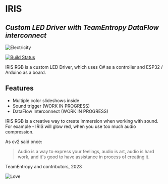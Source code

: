 # IRIS
## _Custom LED Driver with TeamEntropy DataFlow interconnect_

![Electricity](https://forthebadge.com/images/featured/featured-powered-by-electricity.svg)

[![Build Status](https://travis-ci.org/joemccann/dillinger.svg?branch=master)](https://travis-ci.org/joemccann/dillinger)

IRIS RGB is a custom LED Driver, which uses C# as a controller and ESP32 / Arduino as a board.

## Features

- Multiple color slideshows inside
- Sound trigger (WORK IN PROGRESS)
- DataFlow Interconnect (WORK IN PROGRESS)

IRIS RGB is a creative way to create immersion when working with sound.
For example - IRIS will glow red, when you use too much audio compression.

As cv2 said once:
> Audio is a way to express your feelings, audio is art, audio is hard work, and it's good to have assistance in process of creating it.

TeamEntropy and contributors, 2023

![Love](https://forthebadge.com/images/featured/featured-built-with-love.svg)
